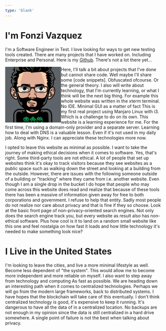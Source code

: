 ```yaml
---
type: 'blank'
---
```


# I'm Fonzi Vazquez

I'm a Software Engineer in Test. I love looking for ways to get new testing tools created. There are many projects that I have worked on. Including Enterprise and Personal. Here is my [Github](https://github.com/fonzi). There's not a lot there yet...

<img align="left" src="static/fonzi.png" alt="My Image">

Here, I'll talk a bit about projects that I've done but cannot share code. Well maybe I'll share some [code snippets]. Obfuscated ofcourse. Or the general theory. I also will write about technology, that I'm currently learning, or what I think will be the next big thing. For example this whole website was written in the xterm terminal. No IDE. Minimal GUI as a matter of fact This is my first real project using Manjaro Linux with i3. Which is a challenge to do on its own. This website is a learning experience for me. For the first time, I'm using a domain-only provider and a separate server. Learning how to deal with DNS is a valuable lesson. Even if it's not used in my daily job. Along with Nginx. I can appreciate these technologies more now.

I opted to leave this website as minimal as possible. I want to take the journey of making ethical decisions when it comes to software. Yes, that's right. Some third-party tools are not ethical. A lot of people that set up websites think it's okay to track visitors because they see websites as a public space such as walking down the street and looking at a building from the outside. However, there are issues with the following someone outside of a building or "tracking" where they came from i.e. another website. Even though I am a single drop in the bucket I do hope that people who may come across this website does read and realize that because of these tools there has been a massive of information given away for free to both corporations and government. I refuse to help that entity. Sadly most people do not realize nor care about privacy and that is fine if they so choose. Look at the basic front page of non-privacy-oriented search engines. Not only does the search engine track you, but every website as result also has non-ethical software. Plus how cool is it to land on a random small website like this one and feel nostalgia on how fast it loads and how little technology it's needed to make something look nice?

# I Live in the United States

I'm looking to leave the cities, and live a more minimal lifestyle as well. Become less dependent of "the system". This would allow me to become more independent and more reliable on myself. I also want to step away from technology and computing As fast as possible. We are heading down an interesting path when it comes to centralized technologies. Perhaps we will go from the modern large frameworks, back to distributed systems. I have hopes that the blockchain will take care of this eventually.
I don't think centralized technology is good, it's expensive to keep it running. It's dangerous to have all the data of in a centralized location. No backups are not enough in my opinion since the data is still centralized in a hard drive somewhere. A single point of failure is not the best when talking about privacy.
